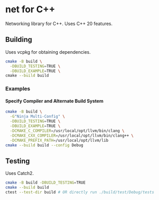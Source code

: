 # net for C++

Networking library for C++. Uses C++ 20 features.

## Building

Uses vcpkg for obtaining dependencies.

```sh
cmake -B build \
  -DBUILD_TESTING=TRUE \
  -DBUILD_EXAMPLE=TRUE \
cmake --build build
```

### Examples

#### Specify Compiler and Alternate Build System

```sh
cmake -B build \
  -G"Ninja Multi-Config" \
  -DBUILD_TESTING=TRUE \
  -DBUILD_EXAMPLE=TRUE \
  -DCMAKE_C_COMPILER=/usr/local/opt/llvm/bin/clang \
  -DCMAKE_CXX_COMPILER=/usr/local/opt/llvm/bin/clang++ \
  -DCMAKE_PREFIX_PATH=/usr/local/opt/llvm/lib
cmake --build build --config Debug
```

## Testing

Uses Catch2.

```sh
cmake -B build -DBUILD_TESTING=TRUE
cmake --build build
ctest --test-dir build # OR directly run ./build/test/Debug/tests
```
